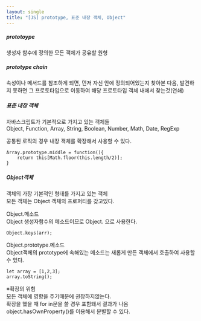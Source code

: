 ```yaml
---
layout: single
title: "[JS] prototype, 표준 내장 객체, Object"
---
```

##### prototoype   
생성자 함수에 정의한 모든 객체가 공유할 원형   
   
##### prototype chain   
속성이나 메서드를 참조하게 되면, 먼저 자신 안에 정의되어있는지 찾아본 다음, 발견하지 못하면 그 프로토타입으로 이동하여 해당 프로토타입 객체 내에서 찾는것(연쇄)   
   
##### 표준 내장 객체   
자바스크립트가 기본적으로 가지고 있는 객체들   
Object, Function, Array, String, Boolean, Number, Math, Date, RegExp   
   
공통된 로직의 경우 내장 객체를 확장해서 사용할 수 있다.
```
Array.prototype.middle = function(){
	return this[Math.floor(this.length/2)];
}
```
   
##### Object객체   
객체의 가장 기본적인 형태를 가지고 있는 객체   
모든 객체는 Object 객체의 프로퍼티를 갖고있다.   

Object.메소드   
Object 생성자함수의 메소드이므로 Object. 으로 사용한다.   
```
Object.keys(arr); 
```
   
Object.prototype.메소드   
Object객체의 prototype에 속해있는 메소드는 새롭게 만든 객체에서 호출하여 사용할 수 있다.   
```
let array = [1,2,3];
array.toString();
```
   
※확장의 위험   
모든 객체에 영향을 주기때문에 권장하지않는다.   
확장을 했을 때 for in문을 쓸 경우 포함돼서 결과가 나옴   
object.hasOwnProperty()를 이용해서 분별할 수 있다.   